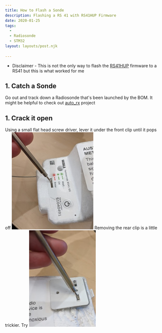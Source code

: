 ```yaml
---
title: How to Flash a Sonde
description: Flashing a RS 41 with RS41HUP Firmware
date: 2020-01-25
tags:
  - 
  - Radiosonde
  - STM32
layout: layouts/post.njk

---
```

* Disclaimer - This is not the only way to flash the [RS41HUP](https://github.com/darksidelemm/RS41HUP) firmware to a RS41 but this is what worked for me

## 1. Catch a Sonde
Go out and track down a Radiosonde that's been launched by the BOM. It might be helpful to check out [auto_rx](https://github.com/projecthorus/radiosonde_auto_rx) project
## 1. Crack it open
Using a small flat head screw driver, lever it under the front clip until it pops off 
![front clip](https://github.com/rohbot/rohbot-blog/raw/master/img/front-hook.jpg)
Removing the rear clip is a little trickier. Try
![rear clip](https://github.com/rohbot/rohbot-blog/raw/master/img/rear-clip.jpg)

